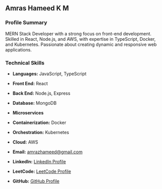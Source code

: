 ## Amras Hameed K M

### Profile Summary
MERN Stack Developer with a strong focus on front-end development. Skilled in React, Node.js, and AWS, with expertise in TypeScript, Docker, and Kubernetes. Passionate about creating dynamic and responsive web applications.

### Technical Skills
- **Languages:** JavaScript, TypeScript
- **Front End:** React
- **Back End:** Node.js, Express
- **Database:** MongoDB
- **Microservices**
- **Containerization:** Docker
- **Orchestration:** Kubernetes
- **Cloud:** AWS


- **Email:** amrazhameed@gmail.com
- **LinkedIn:** [LinkedIn Profile](https://www.linkedin.com/in/amras-hameed-17179b29b/)
- **LeetCode:** [LeetCode Profile](https://leetcode.com/u/Amras_Hameed/)
- **GitHub:** [GitHub Profile](https://github.com/AmrasHameed) 


